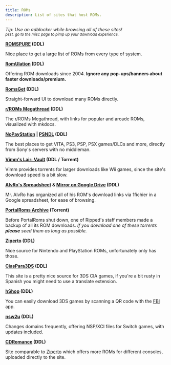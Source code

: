 ```yaml
---
title: ROMs
description: List of sites that host ROMs.
---
```


*Tip: Use an adblocker while browsing all of these sites!*  
<sub>*psst. go to the misc page to pimp up your download experience.*</sub>

**[ROMSPURE](https://romspure.cc/roms) (DDL)**

Nice place to get a large list of ROMs from every type of system.

**[RomUlation](https://www.romulation.org/) (DDL)**  

Offering ROM downloads since 2004. **Ignore any pop-ups/banners about faster downloads/premium.**

**[RomsGet](https://romsget.io/) (DDL)**  

Straight-forward UI to download many ROMs directly.

**[r/ROMs Megathread](https://r-roms.github.io/) (DDL)**

The r/ROMs Megathread, with links for popular and arcade ROMs, visualized with mkdocs.

**[NoPayStation](https://nopaystation.com/) | [PSNDL](https://psndl.net/) (DDL)**

 The best places to get VITA, PS3, PSP, PSX games/DLCs and more, directly from Sony's servers with no middleman.

**[Vimm's Lair: Vault](https://vimm.net/vault/) (DDL / Torrent)**

Vimm provides torrents for larger downloads like Wii games, since the site's download speed is a bit slow.

**[AlvRo's Spreadsheet](https://docs.google.com/spreadsheets/d/19tAZ1KNEUZ58e-4kPJGh947alDb1oyrNpzcnCLk7DEE/pubhtml) & [Mirror on Google Drive](https://drive.google.com/drive/folders/1tnUrpX5X0dTite9_m6e0T4003T_NGhWe) (DDL)**

Mr. AlvRo has organized all of his ROM's download links via 1fichier in a Google spreadsheet, for ease of browsing.

**[PortalRoms Archive](https://1fichier.com/?pptel9kppt5ay95nxfmw) (Torrent)**

Before PortalRoms shut down, one of Ripped's staff members made a backup of all its ROM downloads.
*If you download one of these torrents **please** seed them as long as possible.*

**[Ziperto](https://www.ziperto.com) (DDL)**

Nice source for Nintendo and PlayStation ROMs, unfortunately only has those.

**[CiasPara3DS](https://ciaspara3ds.blogspot.com/) (DDL)**

This site is a pretty nice source for 3DS CIA games, if you're a bit rusty in Spanish you might need to use a translate extension.

**[hShop](https://hshop.erista.me/) (DDL)**

You can easily download 3DS games by scanning a QR code with the [FBI](https://gbatemp.net/threads/release-fbi-open-source-cia-installer.386433/) app.

**[nsw2u](https://nsw2u.xyz/) (DDL)**

Changes domains frequently, offering NSP/XCI files for Switch games, with updates included.

**[CDRomance](https://cdromance.com/) (DDL)**

Site comparable to [Ziperto](https://ziperto.com) which offers more ROMs for different consoles, uploaded directly to the site.
